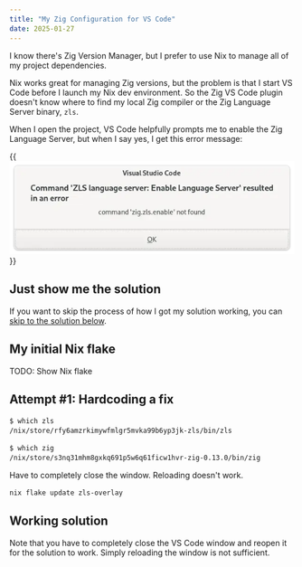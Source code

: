 ```yaml
---
title: "My Zig Configuration for VS Code"
date: 2025-01-27
---
```


I know there's Zig Version Manager, but I prefer to use Nix to manage all of my project dependencies.

Nix works great for managing Zig versions, but the problem is that I start VS Code before I launch my Nix dev environment. So the Zig VS Code plugin doesn't know where to find my local Zig compiler or the Zig Language Server binary, `zls`.

When I open the project, VS Code helpfully prompts me to enable the Zig Language Server, but when I say yes, I get this error message:

{{<img src="zls-fail.webp" has-border="true" caption="ZLS install fails">}}

## Just show me the solution

If you want to skip the process of how I got my solution working, you can [skip to the solution below](#working-solution).

## My initial Nix flake

TODO: Show Nix flake

## Attempt #1: Hardcoding a fix

```bash
$ which zls
/nix/store/rfy6amzrkimywfmlgr5mvka99b6yp3jk-zls/bin/zls
```

```bash
$ which zig
/nix/store/s3nq31mhm8gxkq691p5w6q61ficw1hvr-zig-0.13.0/bin/zig
```

Have to completely close the window. Reloading doesn't work.

```bash
nix flake update zls-overlay
```

## Working solution

Note that you have to completely close the VS Code window and reopen it for the solution to work. Simply reloading the window is not sufficient.
